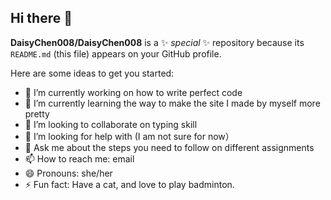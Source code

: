 ## Hi there 👋

**DaisyChen008/DaisyChen008** is a ✨ _special_ ✨ repository because its `README.md` (this file) appears on your GitHub profile.

Here are some ideas to get you started:

- 🔭 I’m currently working on how to write perfect code
- 🌱 I’m currently learning the way to make the site I made by myself more pretty
- 👯 I’m looking to collaborate on typing skill
- 🤔 I’m looking for help with (I am not sure for now）
- 💬 Ask me about the steps you need to follow on different assignments
- 📫 How to reach me: email
- 😄 Pronouns: she/her
- ⚡ Fun fact: Have a cat, and love to play badminton.
